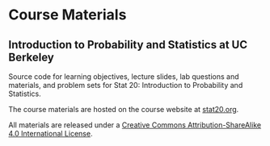 # Course Materials
## Introduction to Probability and Statistics at UC Berkeley

Source code for learning objectives, lecture slides, lab questions and materials, and problem sets for Stat 20: Introduction to Probability and Statistics.

The course materials are hosted on the course website at [stat20.org](stat20.org).

All materials are released under a [Creative Commons Attribution-ShareAlike 4.0 International License](http://creativecommons.org/licenses/by-sa/4.0/).

<center>
<i class="fab fa-creative-commons fa-2x"></i><i class="fab fa-creative-commons-by fa-2x"></i><i class="fab fa-creative-commons-sa fa-2x"></i>
</center>
